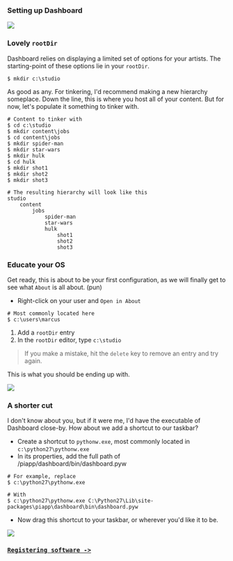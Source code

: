### Setting up Dashboard

![](https://dl.dropbox.com/s/lhz9qa3qlmmheue/videoplaceholder.png)

### Lovely `rootDir`

Dashboard relies on displaying a limited set of options for your artists. The starting-point of these options lie in your `rootDir`.

```
$ mkdir c:\studio
```

As good as any. For tinkering, I'd recommend making a new hierarchy someplace. Down the line, this is where you host all of your content. But for now, let's populate it something to tinker with.

```
# Content to tinker with
$ cd c:\studio
$ mkdir content\jobs
$ cd content\jobs
$ mkdir spider-man
$ mkdir star-wars
$ mkdir hulk
$ cd hulk
$ mkdir shot1
$ mkdir shot2
$ mkdir shot3

# The resulting hierarchy will look like this
studio
	content
		jobs
			spider-man
			star-wars
			hulk
				shot1
				shot2
				shot3
```

### Educate your OS

Get ready, this is about to be your first configuration, as we will finally get to see what `About` is all about. (pun)

* Right-click on your user and `Open in About`

```
# Most commonly located here
$ c:\users\marcus
```

1. Add a `rootDir` entry
2. In the `rootDir` editor, type `c:\studio`

> If you make a mistake, hit the `delete` key to remove an entry and try again.

This is what you should be ending up with.

![](https://dl.dropbox.com/s/qxutdk19croorax/rootDir.png)

### A shorter cut

I don't know about you, but if it were me, I'd have the executable of Dashboard close-by. How about we add a shortcut to our taskbar?

* Create a shortcut to `pythonw.exe`, most commonly located in `c:\python27\pythonw.exe`
* In its properties, add the full path of /piapp/dashboard/bin/dashboard.pyw

```
# For example, replace
$ c:\python27\pythonw.exe

# With
$ c:\python27\pythonw.exe C:\Python27\Lib\site-packages\piapp\dashboard\bin\dashboard.pyw
```

* Now drag this shortcut to your taskbar, or wherever you'd like it to be.

![](https://dl.dropbox.com/s/6foo41ebzkwvum9/adding-to-taskbar.png)

### [`Registering software ->`](../registering-software)

[metadata-pipi]: https://dl.dropbox.com/s/v3vc7a8p6mi2euu/metadata-pipi.png
[metadata-rootdir]: https://dl.dropbox.com/s/kde00zqccwfj15a/metadata-rootdir.png
[metadata-studio]: https://dl.dropbox.com/s/yief4pt7fiw42f3/metadata-studio.png
[PATH]: ../../installation/adding-to-path
